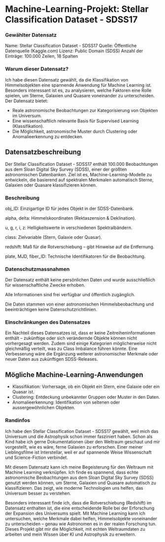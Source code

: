 # Machine-Learning-Projekt: Stellar Classification Dataset - SDSS17

### Gewählter Datensatz
Name: Stellar Classification Dataset - SDSS17
Quelle: Öffentliche Datenquelle (Kaggle.com)
Lizenz: Public Domain (SDSS)
Anzahl der Einträge: 100.000 Zeilen, 18 Spalten

### Warum dieser Datensatz?
Ich habe diesen Datensatz gewählt, da die Klassifikation von Himmelsobjekten eine spannende Anwendung für Machine Learning ist. Besonders interessant ist es, zu analysieren, welche Faktoren eine Rolle spielen, um Sterne, Galaxien und Quasare voneinander zu unterscheiden. Der Datensatz bietet:
- Reale astronomische Beobachtungen zur Kategorisierung von Objekten im Universum.
- Eine wissenschaftlich relevante Basis für Supervised Learning (Klassifikation).
- Die Möglichkeit, astronomische Muster durch Clustering oder Anomalieerkennung zu entdecken.


## Datensatzbeschreibung

Der Stellar Classification Dataset - SDSS17 enthält 100.000 Beobachtungen aus dem Sloan Digital Sky Survey (SDSS), einer der größten astronomischen Datenbanken. Ziel ist es, Machine-Learning-Modelle zu entwickeln, die basierend auf spektralen Merkmalen automatisch Sterne, Galaxien oder Quasare klassifizieren können.

### Beschreibung

obj_ID: Einzigartige ID für jedes Objekt in der SDSS-Datenbank.

alpha, delta: Himmelskoordinaten (Rektaszension & Deklination).

u, g, r, i, z: Helligkeitswerte in verschiedenen Spektralbändern.

class: Zielvariable (Stern, Galaxie oder Quasar).

redshift: Maß für die Rotverschiebung – gibt Hinweise auf die Entfernung.

plate, MJD, fiber_ID: Technische Identifikatoren für die Beobachtung.


### Datenschutzmassnahmen

Der Datensatz enthält keine persönlichen Daten und wurde ausschließlich für wissenschaftliche Zwecke erhoben.

Alle Informationen sind frei verfügbar und öffentlich zugänglich.

Die Daten stammen von einer astronomischen Himmelsbeobachtung und beeinträchtigen keine Datenschutzrichtlinien.



### Einschränkungen des Datensatzes

Ein Nachteil dieses Datensatzes ist, dass er keine Zeitreiheninformationen enthält – zukünftige oder sich verändernde Objekte können nicht vorhergesagt werden. Zudem sind einige Kategorien möglicherweise nicht gleichmäßig verteilt, was zu Class Imbalance führen könnte. Eine Verbesserung wäre die Ergänzung weiterer astronomischer Merkmale oder neuer Daten aus zukünftigen SDSS-Releases.


## Mögliche Machine-Learning-Anwendungen
- Klassifikation: Vorhersage, ob ein Objekt ein Stern, eine Galaxie oder ein Quasar ist.
- Clustering: Entdeckung unbekannter Gruppen oder Muster in den Daten.
- Anomalieerkennung: Identifikation von seltenen oder aussergewöhnlichen Objekten.

### Randinfos
Ich habe den Stellar Classification Dataset - SDSS17 gewählt, weil mich das Universum und die Astrophysik schon immer fasziniert haben. Schon als Kind habe ich gerne Dokumentationen über den Weltraum geschaut und mir vorgestellt, wie es wäre, ferne Galaxien zu erforschen. Einer meiner Lieblingsfilme ist Interstellar, weil er auf spannende Weise Wissenschaft und Science-Fiction verbindet.

Mit diesem Datensatz kann ich meine Begeisterung für den Weltraum mit Machine Learning verknüpfen. Ich finde es spannend, dass echte astronomische Beobachtungen aus dem Sloan Digital Sky Survey (SDSS) genutzt werden können, um Sterne, Galaxien und Quasare automatisch zu klassifizieren. Das zeigt, wie moderne Technologien uns helfen, das Universum besser zu verstehen.

Besonders interessant finde ich, dass die Rotverschiebung (Redshift) im Datensatz enthalten ist, die eine entscheidende Rolle bei der Erforschung der Expansion des Universums spielt. Mit Machine Learning kann ich untersuchen, welche Merkmale dabei helfen, Himmelsobjekte voneinander zu unterscheiden – genau wie Astronomen es in der realen Forschung tun. Dieses Projekt gibt mir die Möglichkeit, mit echten Weltraumdaten zu arbeiten und mein Wissen über KI und Astrophysik zu erweitern.
